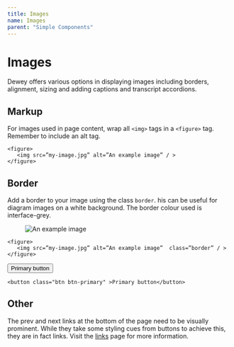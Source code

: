 ```yaml
---
title: Images
name: Images
parent: "Simple Components"
---
```

<h1 class="margin-top-zero">Images</h1>
<p class="lead">Dewey offers various options in displaying images including  borders, alignment, sizing and adding captions and transcript accordions.
</p>
<h2>Markup</h2>
<p>For images used in page content, wrap all <code>&lt;img&gt;</code> tags in a <code>&lt;figure&gt;</code> tag. Remember to include an alt tag.</p>
<div class="highlight">
<pre class="chroma">
<code class="language-html">&lt;figure&gt;
   &lt;img src=&rdquo;my-image.jpg&rdquo; alt=&rdquo;An example image&rdquo; / &gt;
&lt;/figure&gt;</code>
</pre></div>
<h2>Border</h2>
<p>Add a border to your image using the class <code>border</code>. his can be useful for diagram images on a white background. The border colour used is interface-grey.</p>
<figure>
    <img src="../../images/img-example-graph.png" alt="An example image" class="border" />
</figure>
<div class="highlight">
<pre class="chroma">
<code class="language-html">&lt;figure&gt;
   &lt;img src=&rdquo;my-image.jpg&rdquo; alt=&rdquo;An example image&rdquo;  class=&rdquo;border&rdquo; / &gt;
&lt;/figure&gt;</code>
</pre></div>
<button class="btn btn-primary">Primary button</button>
<div class="highlight">
<pre class="chroma">
<code class="language-html">&lt;button class=&quot;btn btn-primary&quot; &gt;Primary button&lt;/button&gt;</code>
</pre></div>
<h2>Other</h2>
<p>The prev and next links at the bottom of the page need to be visually prominent. While they take some styling cues from buttons to achieve this, they are in fact links. Visit the <a href="/visual/links/">links</a> page for more information.</p>

